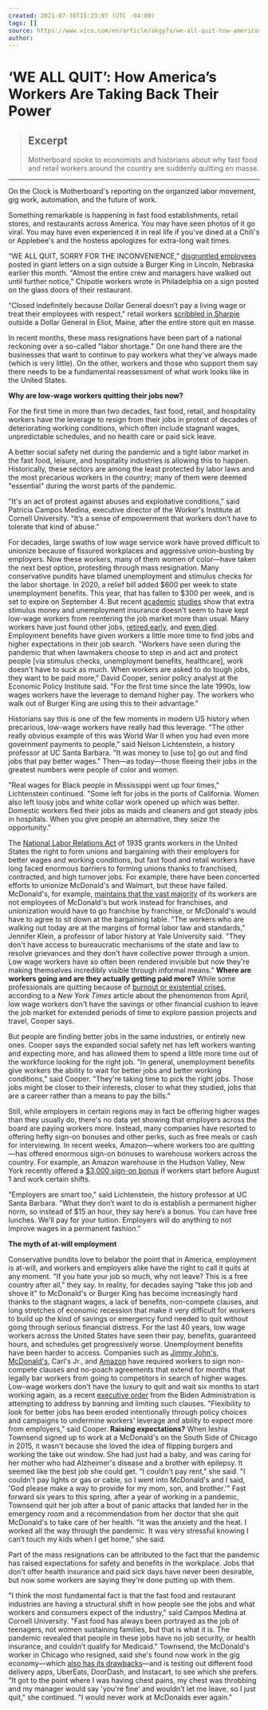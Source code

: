 ```yaml
---
created: 2021-07-30T15:23:07 (UTC -04:00)
tags: []
source: https://www.vice.com/en/article/akgy7a/we-all-quit-how-americas-workers-are-taking-back-their-power?utm_source=pocket-newtab
author: 
---
```


# ‘WE ALL QUIT’: How America’s Workers Are Taking Back Their Power

> ## Excerpt
> Motherboard spoke to economists and historians about why fast food and retail workers around the country are suddenly quitting en masse.

---
On the Clock is Motherboard's reporting on the organized labor movement, gig work, automation, and the future of work.

Something remarkable is happening in fast food establishments, retail stores, and restaurants across America. You may have seen photos of it go viral. You may have even experienced it in real life if you've dined at a Chili's or Applebee's and the hostess apologizes for extra-long wait times.

“WE ALL QUIT, SORRY FOR THE INCONVENIENCE,” [disgruntled employees](https://www.buzzfeednews.com/article/laurenstrapagiel/burger-king-we-all-quit) posted in giant letters on a sign outside a Burger King in Lincoln, Nebraska earlier this month. "Almost the entire crew and managers have walked out until further notice," Chipotle workers wrote in Philadelphia on a sign posted on the glass doors of their restaurant. 

“Closed indefinitely because Dollar General doesn’t pay a living wage or treat their employees with respect," retail workers [scribbled in Sharpie](https://www.businessinsider.com/dollar-general-employees-eliot-maine-quit-walkout-2021-5) outside a Dollar General in Eliot, Maine, after the entire store quit en masse.

In recent months, these mass resignations have been part of a national reckoning over a so-called "labor shortage." On one hand there are the businesses that want to continue to pay workers what they've always made (which is very little). On the other, workers and those who support them say there needs to be a fundamental reassessment of what work looks like in the United States.

**Why are low-wage workers quitting their jobs now?** 

For the first time in more than two decades, fast food, retail, and hospitality workers have the leverage to resign from their jobs in protest of decades of deteriorating working conditions, which often include stagnant wages, unpredictable schedules, and no health care or paid sick leave.

A better social safety net during the pandemic and a tight labor market in the fast food, leisure, and hospitality industries is allowing this to happen. Historically, these sectors are among the least protected by labor laws and the most precarious workers in the country; many of them were deemed "essential" during the worst parts of the pandemic.

"It's an act of protest against abuses and exploitative conditions," said Patricia Campos Medina, executive director of the Worker's Institute at Cornell University. "It’s a sense of empowerment that workers don’t have to tolerate that kind of abuse."

For decades, large swaths of low wage service work have proved difficult to unionize because of fissured workplaces and aggressive union-busting by employers. Now these workers, many of them women of color—have taken the next best option, protesting through mass resignation. Many conservative pundits have blamed unemployment and stimulus checks for the labor shortage. In 2020, a relief bill added $600 per week to state unemployment benefits. This year, that has fallen to $300 per week, and is set to expire on September 4. But recent [academic](http://www.marinescu.eu/publication/marinescu-job-2020/) [studies](https://tobin.yale.edu/sites/default/files/files/C-19%20Articles/CARES-UI_identification_vF(1).pdf) show that extra stimulus money and unemployment insurance doesn't seem to have kept low-wage workers from reentering the job market more than usual. Many workers have just found other jobs, [retired early](https://www.cnbc.com/2021/05/09/the-pandemic-drove-these-americans-into-early-retirement.html), and [even died](https://ktla.com/news/nationworld/worker-shortage-likely-to-last-for-years-because-the-number-of-working-age-people-has-shrunk/). Employment benefits have given workers a little more time to find jobs and higher expectations in their job search. "Workers have seen during the pandemic that when lawmakers choose to step in and act and protect people \[via stimulus checks, unemployment benefits, healthcare\], work doesn't have to suck as much. When workers are asked to do tough jobs, they want to be paid more," David Cooper, senior policy analyst at the Economic Policy Institute said. "For the first time since the late 1990s, low wages workers have the leverage to demand higher pay. The workers who walk out of Burger King are using this to their advantage." 

Historians say this is one of the few moments in modern US history when precarious, low-wage workers have really had this leverage. "The other really obvious example of this was World War II when you had even more government payments to people," said Nelson Lichtenstein, a history professor at UC Santa Barbara. "It was money to \[use to\] go out and find jobs that pay better wages." Then—as today—those fleeing their jobs in the greatest numbers were people of color and women.

"Real wages for Black people in Mississippi went up four times," Lichtenstein continued. "Some left for jobs in the ports of California. Women also left lousy jobs and white collar work opened up which was better. Domestic workers fled their jobs as maids and cleaners and got steady jobs in hospitals. When you give people an alternative, they seize the opportunity."

The [National Labor Relations Act](https://www.nytimes.com/interactive/2020/02/19/magazine/labor-law-unions.html) of 1935 grants workers in the United States the right to form unions and bargaining with their employers for better wages and working conditions, but fast food and retail workers have long faced enormous barriers to forming unions thanks to franchised, contracted, and high turnover jobs. For example, there have been concerted efforts to unionize McDonald's and Walmart, but these have failed. McDonald's, for example, [maintains that the vast majority](https://www.vice.com/en/article/pkdkz9/mcdonalds-secretive-intel-team-spies-on-fight-for-15-workers) of its workers are not employees of McDonald's but work instead for franchises, and unionization would have to go franchise by franchise, or McDonald's would have to agree to sit down at the bargaining table. "The workers who are walking out today are at the margins of formal labor law and standards," Jennifer Klein, a professor of labor history at Yale University said. "They don't have access to bureaucratic mechanisms of the state and law to resolve grievances and they don't have collective power through a union. Low wage workers have so often been rendered invisible but now they're making themselves incredibly visible through informal means." **Where are workers going and are they actually getting paid more?** While some professionals are quitting because of [burnout or existential crises](https://www.nytimes.com/2021/04/21/technology/welcome-to-the-yolo-economy.html), according to a _New York Times_ article about the phenomenon from April, low wage workers don't have the savings or other financial cushion to leave the job market for extended periods of time to explore passion projects and travel, Cooper says. 

But people are finding better jobs in the same industries, or entirely new ones. Cooper says the expanded social safety net has left workers wanting and expecting more, and has allowed them to spend a little more time out of the workforce looking for the right job. "In general, unemployment benefits give workers the ability to wait for better jobs and better working conditions," said Cooper. "They're taking time to pick the right jobs. Those jobs might be closer to their interests, closer to what they studied, jobs that are a career rather than a means to pay the bills."

Still, while employers in certain regions may in fact be offering higher wages than they usually do, there's no data yet showing that employers across the board are paying workers more. Instead, many companies have resorted to offering hefty sign-on bonuses and other perks, such as free meals or cash for interviewing. In recent weeks, Amazon—where workers too are quitting—has offered enormous sign-on bonuses to warehouse workers across the country. For example, an Amazon warehouse in the Hudson Valley, New York recently offered a [$3,000 sign-on bonus](https://www.recordonline.com/story/news/local/2021/07/13/amazon-lures-workers-new-montgomery-ny-warehouse-signing-bonuses/7936501002/) if workers start before August 1 and work certain shifts. 

"Employers are smart too," said Lichtenstein, the history professor at UC Santa Barbara. "What they don’t want to do is establish a permanent higher norm, so instead of $15 an hour, they say here’s a bonus. You can have free lunches. We'll pay for your tuition. Employers will do anything to not improve wages in a permanent fashion."

**The myth of at-will employment**

Conservative pundits love to belabor the point that in America, employment is at-will, and workers and employers alike have the right to call it quits at any moment. "If you hate your job so much, why not leave? This is a free country after all," they say. In reality, for decades saying "take this job and shove it" to McDonald's or Burger King has become increasingly hard thanks to the stagnant wages, a lack of benefits, non-compete clauses, and long stretches of economic recession that make it very difficult for workers to build up the kind of savings or emergency fund needed to quit without going through serious financial distress. For the last 40 years, low wage workers across the United States have seen their pay, benefits, guaranteed hours, and schedules get progressively worse. Unemployment benefits have been harder to access. Companies such as [Jimmy John's](https://www.cnbc.com/2016/06/22/jimmy-johns-drops-non-compete-clauses-following-settlement.html), [McDonald's](https://www.nytimes.com/2017/09/27/business/pay-growth-fast-food-hiring.html), Carl's Jr., and [Amazon](https://www.theverge.com/2015/3/26/8280309/amazon-warehouse-jobs-exclusive-noncompete-contracts) have required workers to sign non-compete clauses and no-poach agreements that extend for months that legally bar workers from going to competitors in search of higher wages. Low-wage workers don't have the luxury to quit and wait six months to start working again, as a recent [executive order](https://www.whitehouse.gov/briefing-room/statements-releases/2021/07/09/fact-sheet-executive-order-on-promoting-competition-in-the-american-economy/) from the Biden Administration is attempting to address by banning and limiting such clauses.  "Flexibility to look for better jobs has been eroded intentionally through policy choices and campaigns to undermine workers' leverage and ability to expect more from employers," said Cooper.  **Raising expectations?** When Ieshia Townsend signed up to work at a McDonald's on the South Side of Chicago in 2015, it wasn't because she loved the idea of flipping burgers and working the take out window. She had just had a baby, and was caring for her mother who had Alzheimer's disease and a brother with epilepsy. It seemed like the best job she could get. "I couldn't pay rent," she said. "I couldn't pay lights or gas or cable, so I went into McDonald's and I said, 'God please make a way to provide for my mom, son, and brother.'" Fast forward six years to this spring, after a year of working in a pandemic, Townsend quit her job after a bout of panic attacks that landed her in the emergency room and a recommendation from her doctor that she quit McDonald's to take care of her health. "It was the anxiety and the heat. I worked all the way through the pandemic. It was very stressful knowing I can’t touch my kids when I get home," she said.

Part of the mass resignations can be attributed to the fact that the pandemic has raised expectations for safety and benefits in the workplace. Jobs that don't offer health insurance and paid sick days have never been desirable, but now some workers are saying they're done putting up with them.

"I think the most fundamental fact is that the fast food and restaurant industries are having a structural shift in how people see the jobs and what workers and consumers expect of the industry," said Campos Medina at Cornell University. "Fast food has always been portrayed as the job of teenagers, not women sustaining families, but that is what it is. The pandemic revealed that people in these jobs have no job security, or health insurance, and couldn’t qualify for Medicaid." Townsend, the McDonald's worker in Chicago who resigned, said she's found now work in the gig economy—which [also has its drawbacks](https://www.vice.com/en/article/7kvej4/uber-and-lyft-cant-find-drivers-because-gig-work-sucks)—and is testing out different food delivery apps, UberEats, DoorDash, and Instacart, to see which she prefers. "It got to the point where I was having chest pains, my chest was throbbing and my manager would say 'you're fine' and wouldn't let me leave, so I just quit," she continued. "I would never work at McDonalds ever again."
